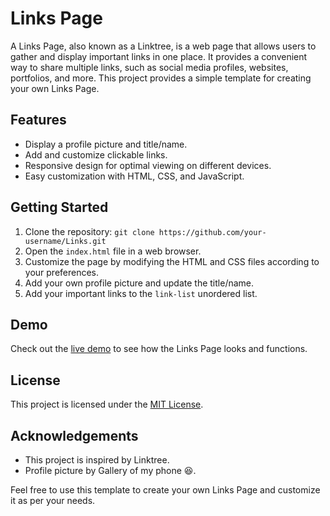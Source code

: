 # Links Page

A Links Page, also known as a Linktree, is a web page that allows users to gather and display important links in one place. It provides a convenient way to share multiple links, such as social media profiles, websites, portfolios, and more. This project provides a simple template for creating your own Links Page.

## Features

- Display a profile picture and title/name.
- Add and customize clickable links.
- Responsive design for optimal viewing on different devices.
- Easy customization with HTML, CSS, and JavaScript.

## Getting Started

1. Clone the repository: `git clone https://github.com/your-username/Links.git`
2. Open the `index.html` file in a web browser.
3. Customize the page by modifying the HTML and CSS files according to your preferences.
4. Add your own profile picture and update the title/name.
5. Add your important links to the `link-list` unordered list.

## Demo

Check out the [live demo](https://sudhanshutiwari264.github.io/Links.io/) to see how the Links Page looks and functions.

## License

This project is licensed under the [MIT License](LICENSE).

## Acknowledgements

- This project is inspired by Linktree.
- Profile picture by Gallery of my phone 😆.

Feel free to use this template to create your own Links Page and customize it as per your needs.

